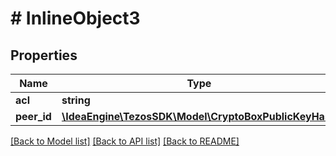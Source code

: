 # # InlineObject3

## Properties

Name | Type | Description | Notes
------------ | ------------- | ------------- | -------------
**acl** | **string** |  | [optional]
**peer_id** | [**\IdeaEngine\TezosSDK\Model\CryptoBoxPublicKeyHash**](CryptoBoxPublicKeyHash.md) |  | [optional]

[[Back to Model list]](../../README.md#models) [[Back to API list]](../../README.md#endpoints) [[Back to README]](../../README.md)
